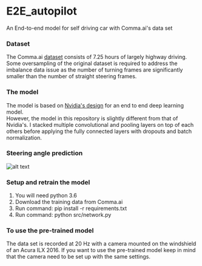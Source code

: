 # E2E_autopilot
An End-to-end model for self driving car with Comma.ai's data set

### Dataset
The Comma.ai [dataset](https://github.com/commaai/research) consists of 7.25 hours of largely highway driving.
Some oversampling of the original dataset is required to address the imbalance data issue as the number of turning frames 
are significantly smaller than the number of straight steering frames. 

### The model
The model is based on [Nvidia's design](https://devblogs.nvidia.com/parallelforall/deep-learning-self-driving-cars/) for 
an end to end deep learning model.
<br/>
However, the model in this repository is slightly different from that of Nvidia's. I stacked multiple convolutional
and pooling layers on top of each others before applying the fully connected layers 
with dropouts and batch normalization.  
 
### Steering angle prediction
![alt text](https://media.giphy.com/media/EUAYMDe25YJ8I/giphy.gif "demo gif")

### Setup and retrain the model
1. You will need python 3.6
2. Download the training data from Comma.ai
3. Run command: pip install -r requirements.txt
4. Run command: python src/network.py

### To use the pre-trained model 
The data set is recorded at 20 Hz with a camera mounted on the windshield of an Acura ILX 2016.
If you want to use the pre-trained model keep in mind that the camera need to be set up with the same settings.